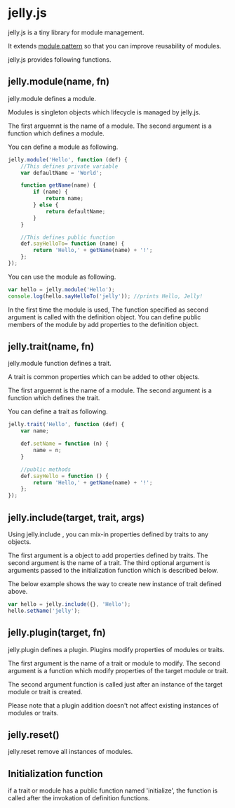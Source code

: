 jelly.js
========

jelly.js is a tiny library for module management.

It extends [module pattern](http://addyosmani.com/resources/essentialjsdesignpatterns/book/#modulepatternjavascript) so that 
you can improve reusability of modules.

jelly.js provides following functions.

jelly.module(name, fn)
----------------------

jelly.module defines a module. 

Modules is singleton objects which lifecycle is managed by jelly.js.

The first arguemnt is the name of a module.
The second argument is a function which defines a module.

You can define a module as following.

```javascript
jelly.module('Hello', function (def) {
    //This defines private variable
    var defaultName = 'World';

    function getName(name) {
        if (name) {
            return name;
        } else {
            return defaultName;
        }
    }

    //This defines public function
    def.sayHelloTo= function (name) {
        return 'Hello,' + getName(name) + '!';
    };
});
```

You can use the module as following.

```javascript
var hello = jelly.module('Hello');
console.log(hello.sayHelloTo('jelly')); //prints Hello, Jelly! 
```

In the first time the module is used, The function specified as second argument is called with the definition object.
You can define public members of the module by add properties to the definition object.

jelly.trait(name, fn)
---------------------

jelly.module function defines a trait. 

A trait is common properties which can be added to other objects.

The first arguemnt is the name of a module.
The second argument is a function which defines the trait.

You can define a trait as following.

```javascript
jelly.trait('Hello', function (def) {
    var name;

    def.setName = function (n) {
        name = n;
    }

    //public methods
    def.sayHello = function () {
        return 'Hello,' + getName(name) + '!';
    };
});
```


jelly.include(target, trait, args)
----------------------------------

Using jelly.include , you can mix-in properties defined by traits to any objects.

The first argument is a object to add properties defined by traits.
The second argument is the name of a trait.
The third optional argument is arguments passed to the initialization function which is described below.

  
The below example shows the way to create new instance of trait defined above.

```javascript
var hello = jelly.include({}, 'Hello');
hello.setName('jelly');
```

jelly.plugin(target, fn)
------------------------

jelly.plugin defines a plugin.
Plugins modify properties of modules or traits.

The first argument is the name of a trait or module to modify.
The second argument is a function which modify properties of the target module or trait.

The second argument function is called just after an instance of the target module or trait is created.

Please note that a plugin addition doesn't not affect existing instances of modules or traits. 

jelly.reset()
-------------

jelly.reset remove all instances of modules.

Initialization function
-----------------------
if a trait or module has a public function named 'initialize', 
the function is called after the invokation of definition functions.
 
